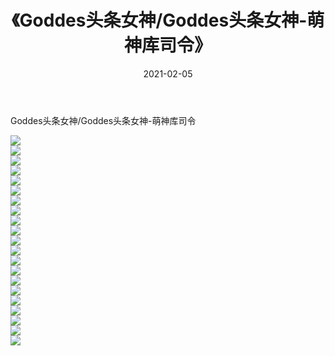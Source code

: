 ﻿---
layout: post
title:  《Goddes头条女神/Goddes头条女神-萌神库司令》
date:   2021-02-05
img: http://img.660000.xyz/Sharelink/网络美图/2021/Goddes头条女神/Goddes头条女神-萌神库司令/000.jpg
categories: [美女, 清纯, 唯美]
---

Goddes头条女神/Goddes头条女神-萌神库司令

 ![](http://img.660000.xyz/Sharelink/网络美图/2021/Goddes头条女神/Goddes头条女神-萌神库司令/001.jpg) <br>![](http://img.660000.xyz/Sharelink/网络美图/2021/Goddes头条女神/Goddes头条女神-萌神库司令/002.jpg) <br>![](http://img.660000.xyz/Sharelink/网络美图/2021/Goddes头条女神/Goddes头条女神-萌神库司令/003.jpg) <br>![](http://img.660000.xyz/Sharelink/网络美图/2021/Goddes头条女神/Goddes头条女神-萌神库司令/004.jpg) <br>![](http://img.660000.xyz/Sharelink/网络美图/2021/Goddes头条女神/Goddes头条女神-萌神库司令/005.jpg) <br>![](http://img.660000.xyz/Sharelink/网络美图/2021/Goddes头条女神/Goddes头条女神-萌神库司令/006.jpg) <br>![](http://img.660000.xyz/Sharelink/网络美图/2021/Goddes头条女神/Goddes头条女神-萌神库司令/007.jpg) <br>![](http://img.660000.xyz/Sharelink/网络美图/2021/Goddes头条女神/Goddes头条女神-萌神库司令/008.jpg) <br>![](http://img.660000.xyz/Sharelink/网络美图/2021/Goddes头条女神/Goddes头条女神-萌神库司令/009.jpg) <br>![](http://img.660000.xyz/Sharelink/网络美图/2021/Goddes头条女神/Goddes头条女神-萌神库司令/010.jpg) <br>![](http://img.660000.xyz/Sharelink/网络美图/2021/Goddes头条女神/Goddes头条女神-萌神库司令/011.jpg) <br>![](http://img.660000.xyz/Sharelink/网络美图/2021/Goddes头条女神/Goddes头条女神-萌神库司令/012.jpg) <br>![](http://img.660000.xyz/Sharelink/网络美图/2021/Goddes头条女神/Goddes头条女神-萌神库司令/013.jpg) <br>![](http://img.660000.xyz/Sharelink/网络美图/2021/Goddes头条女神/Goddes头条女神-萌神库司令/014.jpg) <br>![](http://img.660000.xyz/Sharelink/网络美图/2021/Goddes头条女神/Goddes头条女神-萌神库司令/015.jpg) <br>![](http://img.660000.xyz/Sharelink/网络美图/2021/Goddes头条女神/Goddes头条女神-萌神库司令/016.jpg) <br>![](http://img.660000.xyz/Sharelink/网络美图/2021/Goddes头条女神/Goddes头条女神-萌神库司令/017.jpg) <br>![](http://img.660000.xyz/Sharelink/网络美图/2021/Goddes头条女神/Goddes头条女神-萌神库司令/018.jpg) <br>![](http://img.660000.xyz/Sharelink/网络美图/2021/Goddes头条女神/Goddes头条女神-萌神库司令/019.jpg) <br>![](http://img.660000.xyz/Sharelink/网络美图/2021/Goddes头条女神/Goddes头条女神-萌神库司令/020.jpg) <br>![](http://img.660000.xyz/Sharelink/网络美图/2021/Goddes头条女神/Goddes头条女神-萌神库司令/021.jpg) <br>